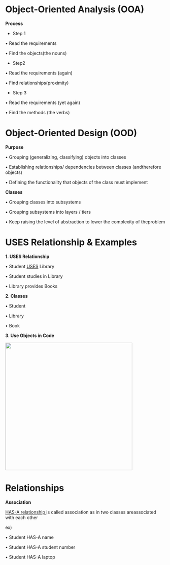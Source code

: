 # Object-Oriented Analysis (OOA)

 <b> Process </b>
  
- Step 1

• Read the requirements

• Find the objects(the nouns)

- Step2

• Read the requirements (again)

• Find relationships(proximity)

- Step 3

• Read the requirements (yet again)

• Find the methods (the verbs)


# Object-Oriented Design (OOD)

<b>   Purpose   </b>

• Grouping (generalizing, classifying) objects into classes

• Establishing relationships/ dependencies between classes (andtherefore objects)

• Defining the functionality that objects of the class must implement


<b> Classes </b>

• Grouping classes into subsystems

• Grouping subsystems into layers / tiers

• Keep raising the level of abstraction to lower the complexity of theproblem


# USES Relationship & Examples

<b> 1. USES Relationship </b>

• Student <u>USES</u> Library

• Student studies in Library

• Library provides Books


<b> 2. Classes </b>

• Student  

• Library

• Book


<b> 3. Use Objects in Code </b>

<image src='image.png' width='400px'>
 

# Relationships

<b> Association</b>

<u> HAS-A relationship </u> is called association as in two classes areassociated with each other

ex)

• Student HAS-A name

• Student HAS-A student number

• Student HAS-A laptop
